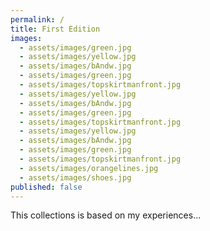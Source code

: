 ```yaml
---
permalink: /
title: First Edition
images: 
  - assets/images/green.jpg
  - assets/images/yellow.jpg
  - assets/images/bAndw.jpg
  - assets/images/green.jpg
  - assets/images/topskirtmanfront.jpg
  - assets/images/yellow.jpg
  - assets/images/bAndw.jpg
  - assets/images/green.jpg
  - assets/images/topskirtmanfront.jpg
  - assets/images/yellow.jpg
  - assets/images/bAndw.jpg
  - assets/images/green.jpg
  - assets/images/topskirtmanfront.jpg
  - assets/images/orangelines.jpg
  - assets/images/shoes.jpg
published: false
---
```

This collections is based on my experiences...
